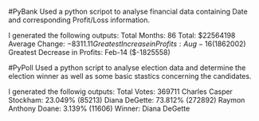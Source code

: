 #PyBank
Used a python scripot to analyse financial data containing Date and corresponding Profit/Loss information.

I generated the following outputs:
Total Months: 86
Total: $22564198
Average Change: $-8311.11
Greatest Increase in Profits: Aug-16 ($1862002)
Greatest Decrease in Profits: Feb-14 ($-1825558)

#PyPoll
Used a python script to analyse election data and determine the election winner as well as some basic stastics concerning the candidates. 

I generated the followig outputs:
Total Votes: 369711
Charles Casper Stockham: 23.049% (85213)
Diana DeGette: 73.812% (272892)
Raymon Anthony Doane: 3.139% (11606)
Winner: Diana DeGette
